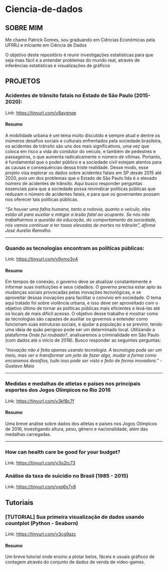 # Ciencia-de-dados


## SOBRE MIM
  Me chamo Patrick Gomes, sou graduando em Ciências Econômicas pela UFRRJ e iniciante em Ciência de Dados



  O objetivo deste repositório é reunir investigações estatísticas para que seja mais fácil e a entender problemas do mundo real, através de inferências estatísticas e visualizações de gráficos


## PROJETOS

### Acidentes de trânsito fatais no Estado de São Paulo (2015-2020):
Link: https://tinyurl.com/y8avgnqe

#### Resumo
  A mobilidade urbana é um tema muito discutido e sempre atual e dentre os inúmeros desafios sociais e culturais enfrentados pela sociedade brasileira, os acidentes de trânsito são uns dos mais significativos, uma vez que coloca em risco a vida do condutor do veículo, e também de pedestres e passageiros, o que aumenta radicalcamente o número de vítimas. Portanto, é fundamental que o poder público e a sociedade civil estejam atentos para as causas e consequências dessa triste realidade. Desse modo, esse projeto visa explorar os dados sobre acidentes fatais em SP desde 2015 até 2020, pois um dos problemas que o Estado de São Paulo lida é o elevado número de acidentes de trânsito. Aqui busco responder perguntas essenciais para que a sociedade possa reivindicar políticas públicas que reduzam o número de acidentes fatais, e para que os governantes possam nos oferecer tais políticas públicas.


*“Se houver uma falha humana, tanto a rodovia, quanto o veículo, eles estão ali para auxiliar e mitigar a lesão fatal ao ocupante. Se nós não trabalharmos a questão da educação, do comportamento da sociedade, nós vamos continuar a ter taxas elevadas de mortes no trânsito”, afirma José Aurélio Ramalho.*

_________________________________________________________________________________________________________________________________________________________________________________
### Quando as tecnologias encontram as políticas públicas:
Link: https://tinyurl.com/y9ymo3y4

#### Resumo
  Em tempos de conexão, o governo deve se atualizar constantemente e informar suas instituições e seus cidadãos. O governo precisa estar apto às mudanças sociais provocadas pelas inovações tecnológicas, e se aproveitar dessas inovações para facilitar o convívio em sociedade. O tema aqui tratado foi sobre violência urbana, e isso deve ser aproveitado com o objetivo último de tornar as políticas públicas mais eficientes e levá-las até os locais de mais difícil acesso.
  O objetivo desse trabalho é mostrar como as tecnologias são capazes de auxiliar os governos a entender como funcionam suas estruturas sociais, e ajudar a população a se previnir, tendo uma ideia de quão perigoso pode ser um determinado local. Utilizando a plataforma *Onde fui roubado?*, analisaremos a criminalidade em São Paulo (com dados até o início de 2018). Busco responder as seguintes perguntas:
  
*“Inovação não é feita apenas usando tecnologia. A tecnologia pode ser um meio, mas ver e transformar um jeito de fazer algo, mudar a forma como encaramos desafios, tudo isso pode ser visto e feito de forma inovadora.” - Gustavo Maia*
________________________________________________________________________________________________________________________________________________________________________________

### Medidas e medalhas de atletas e países nos principais esportes dos Jogos Olímpicos no Rio 2016
Link: https://tinyurl.com/y3kf8c7f
#### Resumo
Uma breve análise sobre dados dos atletas e países nos Jogos Olímpicos de 2016, investigando altura, peso, gênero e nacionalidade, além das medalhas carregadas.
_________________________________________________________________________________________________________________________________________________________________________________
### How can health care be good for your budget?
Link: https://tinyurl.com/y3o2tc73

### Análise da taxa de suicídio no Brasil (1985 - 2015)
Link: https://tinyurl.com/yxq6x7y8

## Tutoriais

### [TUTORIAL] Sua primeira visualização de dados usando countplot (Python - Seaborn)
Link: https://tinyurl.com/y3cg9azc
#### Resumo
Um breve tutorial onde ensino a plotar belos, fáceis e usuais gráficos de contagem através do conjunto de dados de venda de video-games.
